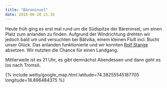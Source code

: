 ```yaml
---
title: "Bäreninsel"
date: 2010-06-28 21:16
---
```

Heute früh ging es erst mal rund um die Südspitze der Bäreninsel, um einen Platz zum anlanden zu finden. Aufgrund der Windrichtung drehten wir jedoch bald um und versuchten bei Bätvika, einem kleinen Fluß incl. Bucht unser Glück. Das anlanden funktionierte und wir konnten [Rolf Stange](http://www.spitzbergen.de/) absetzen. Wir nutzten die Chance für einen Landgang.

<!--more-->

Mittlerweile ist es 21 Uhr, es gibt demnächst Abendessen und dann geht es los nach Tromsö.

{% include wetty/google_map.html latitude=74.38255545187705 longitude=18.896484375 %}
